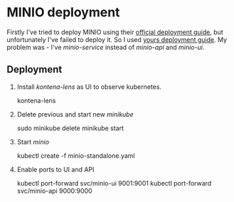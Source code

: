 # MINIO deployment 

Firstly I've tried to deploy MINIO using their [official deployment guide](https://github.com/kubernetes/examples/tree/master/staging/storage/minio), 
but unfortunately I've failed to deploy it. So I used [yours deployment guide](!https://github.com/truskovskiyk/ml-in-production-webinars/tree/main/week-2).
My problem was - I've _minio-service_ instead of _minio-api_ and _minio-ui_.

## Deployment 
1. Install _kontena-lens_ as UI to observe kubernetes.


    kontena-lens
2. Delete previous and start new _minikube_


    sudo minikube delete
    minikube start

3. Start _minio_ 


    kubectl create -f minio-standalone.yaml

4. Enable ports to UI and API 

    
    kubectl port-forward svc/minio-ui 9001:9001
    kubectl port-forward svc/minio-api 9000:9000

